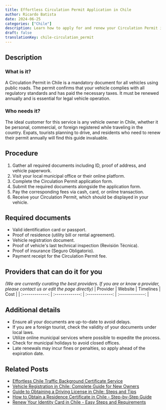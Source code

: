```yaml
---
title: Effortless Circulation Permit Application in Chile
author: Ricardo Batista
date: 2024-06-25
categories: ["Chile"]
description: Learn how to apply for and renew your Circulation Permit in Chile. Comprehensive guide with easy steps and required documents.
draft: false
translationKey: chile-circulation_permit
---
```


## Description
### What is it?
A Circulation Permit in Chile is a mandatory document for all vehicles using public roads. The permit confirms that your vehicle complies with all regulatory standards and has paid the necessary taxes. It must be renewed annually and is essential for legal vehicle operation.

### Who needs it?
The ideal customer for this service is any vehicle owner in Chile, whether it be personal, commercial, or foreign registered while traveling in the country. Expats, tourists planning to drive, and residents who need to renew their permit annually will find this guide invaluable.

## Procedure

1. Gather all required documents including ID, proof of address, and vehicle paperwork.
2. Visit your local municipal office or their online platform.
3. Complete the Circulation Permit application form.
4. Submit the required documents alongside the application form.
5. Pay the corresponding fees via cash, card, or online transaction.
6. Receive your Circulation Permit, which should be displayed in your vehicle.


## Required documents

- Valid identification card or passport.
- Proof of residence (utility bill or rental agreement).
- Vehicle registration document.
- Proof of vehicle's last technical inspection (Revisión Técnica).
- Proof of insurance (Seguro Obligatorio).
- Payment receipt for the Circulation Permit fee.


## Providers that can do it for you
_(We are currently curating the best providers. If you are or know a provider, please contact us or edit the page directly)_
| Provider        |     Website     |     Timelines    |       Cost      |
| :-------------: | :-------------: |  :-------------: | :-------------: |

## Additional details

- Ensure all your documents are up-to-date to avoid delays.
- If you are a foreign tourist, check the validity of your documents under local laws.
- Utilize online municipal services where possible to expedite the process.
- Check for municipal holidays to avoid closed offices.
- Late renewals may incur fines or penalties, so apply ahead of the expiration date.




## Related Posts

- [Effortless Chile Traffic Background Certificate Service](https://tramitit.com/guides/chile/traffic_background_certificate/)
- [Vehicle Registration in Chile: Complete Guide for New Owners](https://tramitit.com/guides/chile/vehicle_registration/)
- [Guide to Obtaining a Driving License in Chile: Steps and Tips](https://tramitit.com/guides/chile/driving_license/)
- [How to Obtain a Residence Certificate in Chile - Step-by-Step Guide](https://tramitit.com/guides/chile/residence_certificate/)
- [Renew Your Identity Card in Chile - Easy Steps and Requirements](https://tramitit.com/guides/chile/identity_card_renewal/)